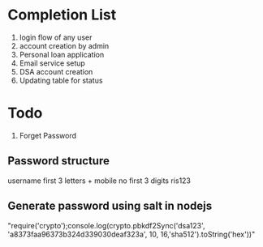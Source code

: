# Completion List
1. login flow of any user
2. account creation by admin
3. Personal loan application
4. Email service setup
5. DSA account creation
6. Updating table for status

# Todo
1. Forget Password


## Password structure

username first 3 letters + mobile no first 3 digits
ris123


## Generate password using salt in nodejs
"require('crypto');console.log(crypto.pbkdf2Sync('dsa123', 'a8373faa96373b324d339030deaf323a', 10, 16,'sha512').toString('hex'))"
